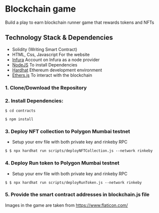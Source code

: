 # Blockchain game
Build a play to earn blockchain runner game that rewards tokens and NFTs

## Technology Stack & Dependencies

- Solidity (Writing Smart Contract)
- HTML, Css, Javascript For the website
- [Infura](https://infura.io/) Account on Infura as a node provider
- [NodeJS](https://nodejs.org/en/) To install Dependencies
- [Hardhat](https://hardhat.org/) Ethereum development environment
- [Ethers.js](https://docs.ethers.io/v5/) To interact with the blockchain

### 1. Clone/Download the Repository

### 2. Install Dependencies:
```
$ cd contracts
```
```
$ npm install
```

### 3. Deploy NFT collection to Polygon Mumbai testnet
- Setup your env file with both private key and rinkeby RPC 
```
$ $ npx hardhat run scripts/deployNFTCollection.js --network rinkeby
```

### 4. Deploy Run token to Polygon Mumbai testnet
- Setup your env file with both private key and rinkeby RPC 
```
$ $ npx hardhat run scripts/deployRunToken.js --network rinkeby
```

### 5. Provide the smart contract addresses in blockchain.js file

Images in the game are taken from https://www.flaticon.com/
